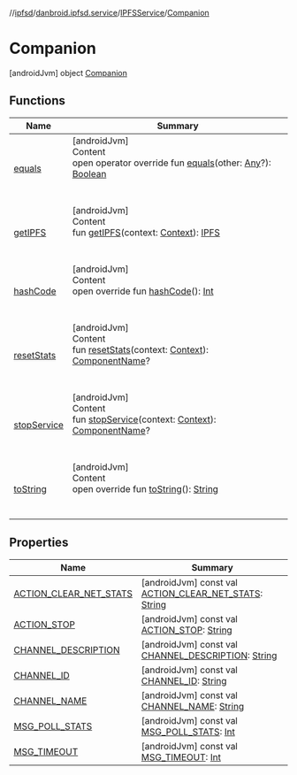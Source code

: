 //[ipfsd](../../../index.md)/[danbroid.ipfsd.service](../../index.md)/[IPFSService](../index.md)/[Companion](index.md)



# Companion  
 [androidJvm] object [Companion](index.md)   


## Functions  
  
|  Name|  Summary| 
|---|---|
| [equals](../../../danbroid.ipfsd.service.settings/-settings-activity/-companion/index.md#kotlin/Any/equals/#kotlin.Any?/PointingToDeclaration/)| [androidJvm]  <br>Content  <br>open operator override fun [equals](../../../danbroid.ipfsd.service.settings/-settings-activity/-companion/index.md#kotlin/Any/equals/#kotlin.Any?/PointingToDeclaration/)(other: [Any](https://kotlinlang.org/api/latest/jvm/stdlib/kotlin/-any/index.html)?): [Boolean](https://kotlinlang.org/api/latest/jvm/stdlib/kotlin/-boolean/index.html)  <br><br><br>
| [getIPFS](get-i-p-f-s.md)| [androidJvm]  <br>Content  <br>fun [getIPFS](get-i-p-f-s.md)(context: [Context](https://developer.android.com/reference/kotlin/android/content/Context.html)): [IPFS](../../-i-p-f-s/index.md)  <br><br><br>
| [hashCode](../../../danbroid.ipfsd.service.settings/-settings-activity/-companion/index.md#kotlin/Any/hashCode/#/PointingToDeclaration/)| [androidJvm]  <br>Content  <br>open override fun [hashCode](../../../danbroid.ipfsd.service.settings/-settings-activity/-companion/index.md#kotlin/Any/hashCode/#/PointingToDeclaration/)(): [Int](https://kotlinlang.org/api/latest/jvm/stdlib/kotlin/-int/index.html)  <br><br><br>
| [resetStats](reset-stats.md)| [androidJvm]  <br>Content  <br>fun [resetStats](reset-stats.md)(context: [Context](https://developer.android.com/reference/kotlin/android/content/Context.html)): [ComponentName](https://developer.android.com/reference/kotlin/android/content/ComponentName.html)?  <br><br><br>
| [stopService](stop-service.md)| [androidJvm]  <br>Content  <br>fun [stopService](stop-service.md)(context: [Context](https://developer.android.com/reference/kotlin/android/content/Context.html)): [ComponentName](https://developer.android.com/reference/kotlin/android/content/ComponentName.html)?  <br><br><br>
| [toString](../../../danbroid.ipfsd.service.settings/-settings-activity/-companion/index.md#kotlin/Any/toString/#/PointingToDeclaration/)| [androidJvm]  <br>Content  <br>open override fun [toString](../../../danbroid.ipfsd.service.settings/-settings-activity/-companion/index.md#kotlin/Any/toString/#/PointingToDeclaration/)(): [String](https://kotlinlang.org/api/latest/jvm/stdlib/kotlin/-string/index.html)  <br><br><br>


## Properties  
  
|  Name|  Summary| 
|---|---|
| [ACTION_CLEAR_NET_STATS](index.md#danbroid.ipfsd.service/IPFSService.Companion/ACTION_CLEAR_NET_STATS/#/PointingToDeclaration/)|  [androidJvm] const val [ACTION_CLEAR_NET_STATS](index.md#danbroid.ipfsd.service/IPFSService.Companion/ACTION_CLEAR_NET_STATS/#/PointingToDeclaration/): [String](https://kotlinlang.org/api/latest/jvm/stdlib/kotlin/-string/index.html)   <br>
| [ACTION_STOP](index.md#danbroid.ipfsd.service/IPFSService.Companion/ACTION_STOP/#/PointingToDeclaration/)|  [androidJvm] const val [ACTION_STOP](index.md#danbroid.ipfsd.service/IPFSService.Companion/ACTION_STOP/#/PointingToDeclaration/): [String](https://kotlinlang.org/api/latest/jvm/stdlib/kotlin/-string/index.html)   <br>
| [CHANNEL_DESCRIPTION](index.md#danbroid.ipfsd.service/IPFSService.Companion/CHANNEL_DESCRIPTION/#/PointingToDeclaration/)|  [androidJvm] const val [CHANNEL_DESCRIPTION](index.md#danbroid.ipfsd.service/IPFSService.Companion/CHANNEL_DESCRIPTION/#/PointingToDeclaration/): [String](https://kotlinlang.org/api/latest/jvm/stdlib/kotlin/-string/index.html)   <br>
| [CHANNEL_ID](index.md#danbroid.ipfsd.service/IPFSService.Companion/CHANNEL_ID/#/PointingToDeclaration/)|  [androidJvm] const val [CHANNEL_ID](index.md#danbroid.ipfsd.service/IPFSService.Companion/CHANNEL_ID/#/PointingToDeclaration/): [String](https://kotlinlang.org/api/latest/jvm/stdlib/kotlin/-string/index.html)   <br>
| [CHANNEL_NAME](index.md#danbroid.ipfsd.service/IPFSService.Companion/CHANNEL_NAME/#/PointingToDeclaration/)|  [androidJvm] const val [CHANNEL_NAME](index.md#danbroid.ipfsd.service/IPFSService.Companion/CHANNEL_NAME/#/PointingToDeclaration/): [String](https://kotlinlang.org/api/latest/jvm/stdlib/kotlin/-string/index.html)   <br>
| [MSG_POLL_STATS](index.md#danbroid.ipfsd.service/IPFSService.Companion/MSG_POLL_STATS/#/PointingToDeclaration/)|  [androidJvm] const val [MSG_POLL_STATS](index.md#danbroid.ipfsd.service/IPFSService.Companion/MSG_POLL_STATS/#/PointingToDeclaration/): [Int](https://kotlinlang.org/api/latest/jvm/stdlib/kotlin/-int/index.html)   <br>
| [MSG_TIMEOUT](index.md#danbroid.ipfsd.service/IPFSService.Companion/MSG_TIMEOUT/#/PointingToDeclaration/)|  [androidJvm] const val [MSG_TIMEOUT](index.md#danbroid.ipfsd.service/IPFSService.Companion/MSG_TIMEOUT/#/PointingToDeclaration/): [Int](https://kotlinlang.org/api/latest/jvm/stdlib/kotlin/-int/index.html)   <br>

